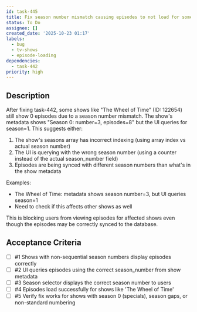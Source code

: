 ```yaml
---
id: task-445
title: Fix season number mismatch causing episodes to not load for some shows
status: To Do
assignee: []
created_date: '2025-10-23 01:17'
labels:
  - bug
  - tv-shows
  - episode-loading
dependencies:
  - task-442
priority: high
---
```


## Description

<!-- SECTION:DESCRIPTION:BEGIN -->
After fixing task-442, some shows like "The Wheel of Time" (ID: 122654) still show 0 episodes due to a season number mismatch. The show's metadata shows "Season 0: number=3, episodes=8" but the UI queries for season=1. This suggests either:

1. The show's seasons array has incorrect indexing (using array index vs actual season number)
2. The UI is querying with the wrong season number (using a counter instead of the actual season_number field)
3. Episodes are being synced with different season numbers than what's in the show metadata

Examples:
- The Wheel of Time: metadata shows season number=3, but UI queries season=1
- Need to check if this affects other shows as well

This is blocking users from viewing episodes for affected shows even though the episodes may be correctly synced to the database.
<!-- SECTION:DESCRIPTION:END -->

## Acceptance Criteria
<!-- AC:BEGIN -->
- [ ] #1 Shows with non-sequential season numbers display episodes correctly
- [ ] #2 UI queries episodes using the correct season_number from show metadata
- [ ] #3 Season selector displays the correct season number to users
- [ ] #4 Episodes load successfully for shows like 'The Wheel of Time'
- [ ] #5 Verify fix works for shows with season 0 (specials), season gaps, or non-standard numbering
<!-- AC:END -->
